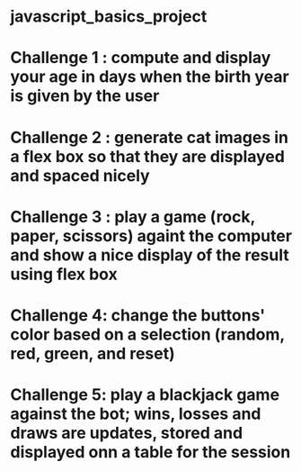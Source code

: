 # javascript_basics_project
# Challenge 1 : compute and display your age in days when the birth year is given by the user
# Challenge 2 : generate cat images in a flex box so that they are displayed and spaced nicely
# Challenge 3 : play a game (rock, paper, scissors) againt the computer and show a nice display of the result using flex box
# Challenge 4: change the buttons' color based on a selection (random, red, green, and reset)
# Challenge 5: play a blackjack game against the bot; wins, losses and draws are updates, stored and displayed onn a table for the session
